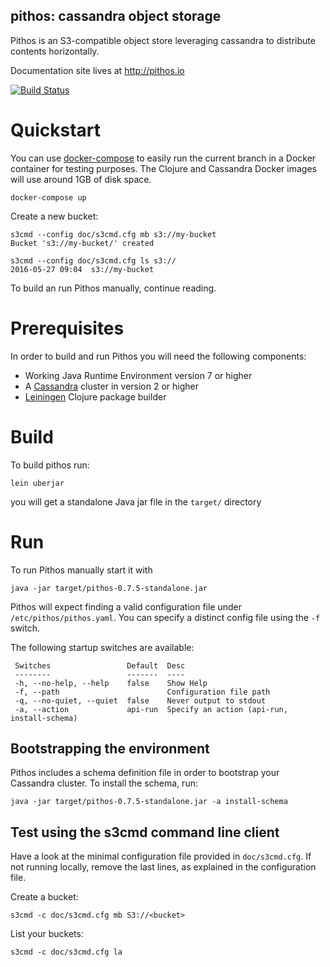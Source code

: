 pithos: cassandra object storage
--------------------------------

Pithos is an S3-compatible object store leveraging cassandra
to distribute contents horizontally.

Documentation site lives at http://pithos.io

[![Build Status](https://travis-ci.org/exoscale/pithos.svg)](https://travis-ci.org/exoscale/pithos)


# Quickstart

You can use [docker-compose](https://docs.docker.com/compose/) to easily
run the current branch in a Docker container for testing purposes. The
Clojure and Cassandra Docker images will use around 1GB of disk space.

    docker-compose up

Create a new bucket:

    s3cmd --config doc/s3cmd.cfg mb s3://my-bucket
    Bucket 's3://my-bucket/' created

    s3cmd --config doc/s3cmd.cfg ls s3://
    2016-05-27 09:04  s3://my-bucket

To build an run Pithos manually, continue reading.

# Prerequisites

In order to build and run Pithos you will need the following components:

* Working Java Runtime Environment version 7 or higher
* A [Cassandra](http://cassandra.apache.org/) cluster in version 2 or higher
* [Leiningen](https://github.com/technomancy/leiningen) Clojure package builder

# Build

To build pithos run:

    lein uberjar

you will get a standalone Java jar file in the `target/` directory

# Run

To run Pithos manually start it with

    java -jar target/pithos-0.7.5-standalone.jar

Pithos will expect finding a valid configuration file under `/etc/pithos/pithos.yaml`. You can specify a distinct config file using the `-f` switch.

The following startup switches are available:

     Switches                 Default  Desc
     --------                 -------  ----
     -h, --no-help, --help    false    Show Help
     -f, --path                        Configuration file path
     -q, --no-quiet, --quiet  false    Never output to stdout
     -a, --action             api-run  Specify an action (api-run, install-schema)

## Bootstrapping the environment

Pithos includes a schema definition file in order to bootstrap your Cassandra cluster.
To install the schema, run:

    java -jar target/pithos-0.7.5-standalone.jar -a install-schema


## Test using the s3cmd command line client

Have a look at the minimal configuration file provided in
`doc/s3cmd.cfg`. If not running locally, remove the last lines, as
explained in the configuration file.

Create a bucket:

    s3cmd -c doc/s3cmd.cfg mb S3://<bucket>

List your buckets:

    s3cmd -c doc/s3cmd.cfg la
